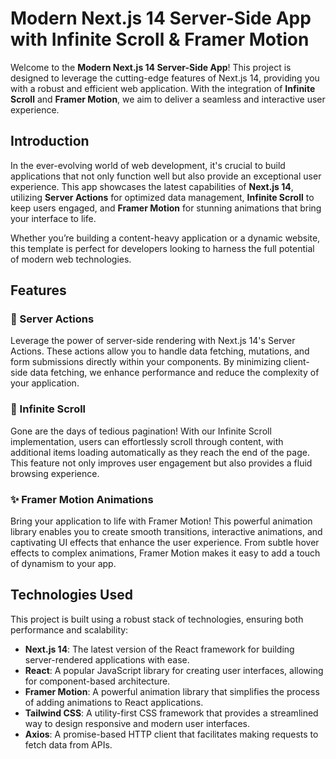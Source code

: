 # Modern Next.js 14 Server-Side App with Infinite Scroll & Framer Motion

Welcome to the **Modern Next.js 14 Server-Side App**! This project is designed to leverage the cutting-edge features of Next.js 14, providing you with a robust and efficient web application. With the integration of **Infinite Scroll** and **Framer Motion**, we aim to deliver a seamless and interactive user experience.

## Introduction

In the ever-evolving world of web development, it's crucial to build applications that not only function well but also provide an exceptional user experience. This app showcases the latest capabilities of **Next.js 14**, utilizing **Server Actions** for optimized data management, **Infinite Scroll** to keep users engaged, and **Framer Motion** for stunning animations that bring your interface to life.

Whether you’re building a content-heavy application or a dynamic website, this template is perfect for developers looking to harness the full potential of modern web technologies.

## Features

### 🌟 Server Actions
Leverage the power of server-side rendering with Next.js 14's Server Actions. These actions allow you to handle data fetching, mutations, and form submissions directly within your components. By minimizing client-side data fetching, we enhance performance and reduce the complexity of your application.

### 🔄 Infinite Scroll
Gone are the days of tedious pagination! With our Infinite Scroll implementation, users can effortlessly scroll through content, with additional items loading automatically as they reach the end of the page. This feature not only improves user engagement but also provides a fluid browsing experience.

### ✨ Framer Motion Animations
Bring your application to life with Framer Motion! This powerful animation library enables you to create smooth transitions, interactive animations, and captivating UI effects that enhance the user experience. From subtle hover effects to complex animations, Framer Motion makes it easy to add a touch of dynamism to your app.

## Technologies Used

This project is built using a robust stack of technologies, ensuring both performance and scalability:

- **Next.js 14**: The latest version of the React framework for building server-rendered applications with ease.
- **React**: A popular JavaScript library for creating user interfaces, allowing for component-based architecture.
- **Framer Motion**: A powerful animation library that simplifies the process of adding animations to React applications.
- **Tailwind CSS**: A utility-first CSS framework that provides a streamlined way to design responsive and modern user interfaces.
- **Axios**: A promise-based HTTP client that facilitates making requests to fetch data from APIs.

